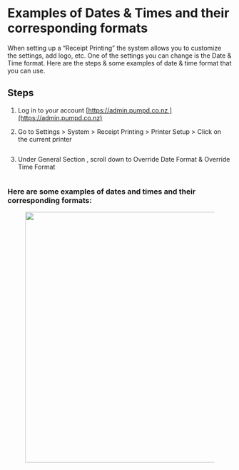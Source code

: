 # Examples of Dates & Times and their corresponding formats

When setting up a “Receipt Printing” the system allows you to customize the settings, add logo, etc. One of the settings you can change is the Date & Time format. Here are the steps & some examples of date & time format that you can use.

## Steps

1. Log in to your account [https://admin.pumpd.co.nz ](https://admin.pumpd.co.nz)
2.  Go to Settings > System > Receipt Printing > Printer Setup > Click on the current printer

    <figure><img src="../.gitbook/assets/Screen Shot 2023-10-13 at 12.27.51 PM.png" alt=""><figcaption></figcaption></figure>
3.  Under General Section , scroll down to Override Date Format & Override Time Format

    <figure><img src="../.gitbook/assets/Screen Shot 2023-10-13 at 6.49.38 AM (2).png" alt=""><figcaption></figcaption></figure>

### Here are some examples of dates and times and their corresponding formats:

<figure><img src="../.gitbook/assets/Screen Shot 2023-10-13 at 8.27.55 AM.png" alt="" width="563"><figcaption></figcaption></figure>

<figure><img src="../.gitbook/assets/Screen Shot 2023-10-11 at 8.43.04 AM.png" alt=""><figcaption></figcaption></figure>

<figure><img src="../.gitbook/assets/Screen Shot 2023-10-11 at 8.46.51 AM.png" alt=""><figcaption></figcaption></figure>
